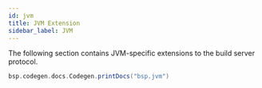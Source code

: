 ```yaml
---
id: jvm
title: JVM Extension
sidebar_label: JVM
---
```


The following section contains JVM-specific extensions to the build server
protocol.

```scala mdoc:passthrough
bsp.codegen.docs.Codegen.printDocs("bsp.jvm")
```
